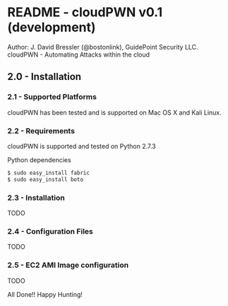 # README - cloudPWN v0.1 (development)

Author: J. David Bressler (@bostonlink), GuidePoint Security LLC. </br>
cloudPWN - Automating Attacks within the cloud

## 2.0 - Installation

### 2.1 - Supported Platforms
cloudPWN has been tested and is supported on Mac OS X and Kali Linux.

### 2.2 - Requirements
cloudPWN is supported and tested on Python 2.7.3

Python dependencies

```bash
$ sudo easy_install fabric
$ sudo easy_install boto
```

### 2.3 - Installation
TODO

### 2.4 - Configuration Files
TODO

### 2.5 - EC2 AMI Image configuration
TODO

All Done!!  Happy Hunting!